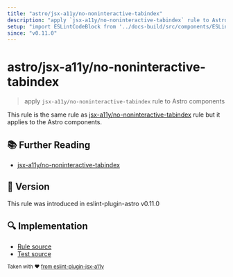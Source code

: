 ```yaml
---
title: "astro/jsx-a11y/no-noninteractive-tabindex"
description: "apply `jsx-a11y/no-noninteractive-tabindex` rule to Astro components"
setup: "import ESLintCodeBlock from '../docs-build/src/components/ESLintCodeBlockWrap.astro'"
since: "v0.11.0"
---
```


# astro/jsx-a11y/no-noninteractive-tabindex

> apply `jsx-a11y/no-noninteractive-tabindex` rule to Astro components

This rule is the same rule as [jsx-a11y/no-noninteractive-tabindex](https://github.com/jsx-eslint/eslint-plugin-jsx-a11y/tree/HEAD/docs/rules/no-noninteractive-tabindex.md) rule but it applies to the Astro components.

## :books: Further Reading

- [jsx-a11y/no-noninteractive-tabindex](https://github.com/jsx-eslint/eslint-plugin-jsx-a11y/tree/HEAD/docs/rules/no-noninteractive-tabindex.md)

## :rocket: Version

This rule was introduced in eslint-plugin-astro v0.11.0

## :mag: Implementation

- [Rule source](https://github.com/ota-meshi/eslint-plugin-astro/blob/main/src/rules/jsx-a11y/no-noninteractive-tabindex.ts)
- [Test source](https://github.com/ota-meshi/eslint-plugin-astro/blob/main/tests/src/rules/jsx-a11y/no-noninteractive-tabindex.ts)

<sup>Taken with ❤️ [from eslint-plugin-jsx-a11y](https://github.com/jsx-eslint/eslint-plugin-jsx-a11y/tree/HEAD/docs/rules/no-noninteractive-tabindex.md)</sup>
